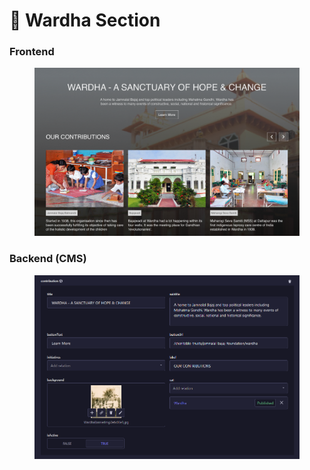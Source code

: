 # 📎 Wardha Section

### **Frontend**

<figure><img src="../../.gitbook/assets/charitable-trust-wardha-section.png" alt=""><figcaption></figcaption></figure>

### Backend (CMS)

<figure><img src="../../.gitbook/assets/charitable-trust-wardha-section-cms.png" alt=""><figcaption></figcaption></figure>
